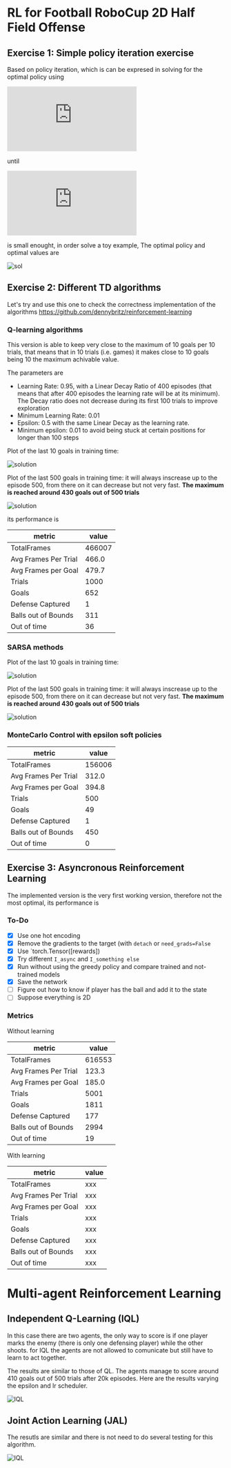 # RL for Football RoboCup 2D Half Field Offense

## Exercise 1: Simple policy iteration exercise

Based on policy iteration, which is can be expresed in solving for the optimal policy using

![eq1](https://latex.codecogs.com/gif.latex?V%28s%29%20%5Cleftarrow%20%5Cmax%20%5Csum_%7Bs%27%2Cr%7Dp%28s%27%2Cr%7Cs%2C%5Cpi%28s%29%29%5Cleft%5Br&plus;%5Cgamma%20V%28s%27%29%20%5Cright%5D)
<!---- V(s) \left \max \sum_{s',r}p(s',r|s,\pi(s))\left[r+\gamma V(s') \right] --->
until 

![eq2](https://latex.codecogs.com/gif.latex?%24%5CDelta%20%5Cleftarrow%20%5Cmax%28%5CDelta%2C%20%7Cv-V%28s%29%7C%29%24)

is small enought, in order solve a toy example, 
The optimal policy and optimal values are

![sol](Exercise1/img/exc1.png)

## Exercise 2: Different TD algorithms

Let's try and use this one to check the correctness implementation of the algorithms https://github.com/dennybritz/reinforcement-learning

### Q-learning algorithms 
This version is able to keep very close to the maximum of 10 goals per 10 trials, that means that in 10 trials (i.e. games) it makes close to 10 goals being 10 the maximum achivable value.

The parameters are

* Learning Rate: 0.95, with a Linear Decay Ratio of 400 episodes (that means that after 400 episodes the learning rate will be at its minimum). The Decay ratio does not decrease during its first 100 trials to improve exploration
* Minimum Learning Rate: 0.01
* Epsilon: 0.5 with the same Linear Decay as the learning rate.
* Minimum epsilon: 0.01 to avoid being stuck at certain positions for longer than 100 steps

Plot of the last 10 goals in training time:

![solution](Exercise2/Files/Qlearning-10-goals.png)

Plot of the last 500 goals in training time:
it will always inscrease up to the episode 500, from there on it can decrease but not very fast. **The maximum is reached around 430 goals out of 500 trials**

![solution](Exercise2/Files/Qlearning-500-goals.png)


its performance is

| metric | value |
| --- | --- |
| TotalFrames | 466007 |
| Avg Frames Per Trial | 466.0 |
| Avg Frames per Goal  | 479.7 |
| Trials | 1000 |
| Goals  | 652  |
| Defense Captured | 1 |
| Balls out of Bounds | 311 |
| Out of time | 36 |

### SARSA methods

Plot of the last 10 goals in training time:

![solution](Exercise2/Files/sarsa-10-goals.png)

Plot of the last 500 goals in training time:
it will always inscrease up to the episode 500, from there on it can decrease but not very fast. **The maximum is reached around 430 goals out of 500 trials**

![solution](Exercise2/Files/sarsa-500-goals.png)


### MonteCarlo Control with epsilon soft policies


| metric | value |
| --- | --- |
| TotalFrames | 156006 |
| Avg Frames Per Trial | 312.0 |
| Avg Frames per Goal  | 394.8 |
| Trials | 500 |
| Goals  | 49  |
| Defense Captured | 1 |
| Balls out of Bounds | 450 |
| Out of time | 0 |

## Exercise 3: Asyncronous Reinforcement Learning

The implemented version is the very first working version, therefore not the most optimal, its performance is

### To-Do

- [x] Use one hot encoding
- [x] Remove the gradients to the target (with `detach` or `need_grads=False`
- [x] Use `torch.Tensor([rewards])
- [x] Try different `I_async` and `I_something else`
- [x] Run without using the greedy policy and compare trained and not-trained models
- [x] Save the network
- [ ] Figure out how to know if player has the ball and add it to the state
- [ ] Suppose everything is 2D

### Metrics 

Without learning

| metric | value |
| --- | --- |
| TotalFrames | 616553 |
| Avg Frames Per Trial | 123.3 |
| Avg Frames per Goal  | 185.0 |
| Trials | 5001 |
| Goals  | 1811  |
| Defense Captured | 177 |
| Balls out of Bounds | 2994 |
| Out of time | 19 |

With learning

| metric | value |
| --- | --- |
| TotalFrames | xxx |
| Avg Frames Per Trial | xxx |
| Avg Frames per Goal  | xxx |
| Trials | xxx |
| Goals  | xxx |
| Defense Captured | xxx |
| Balls out of Bounds | xxx |
| Out of time | xxx |

# Multi-agent Reinforcement Learning

## Independent Q-Learning (IQL)

In this case there are two agents, the only way to score is if one player marks the enemy (there is only one defensing player) while the other shoots. for IQL the agents are not allowed to comunicate but still have to learn to act together.


The results are similar to those of QL. The agents manage to score around 410 goals out of 500 trials after 20k episodes. Here are the results varying the epsilon and lr scheduler.

![IQL](Exercise4/images/IQL.png)

## Joint Action Learning (JAL)

The resutls are similar and there is not need to do several testing for this algorithm.

![IQL](Exercise4/images/JAL.png)

